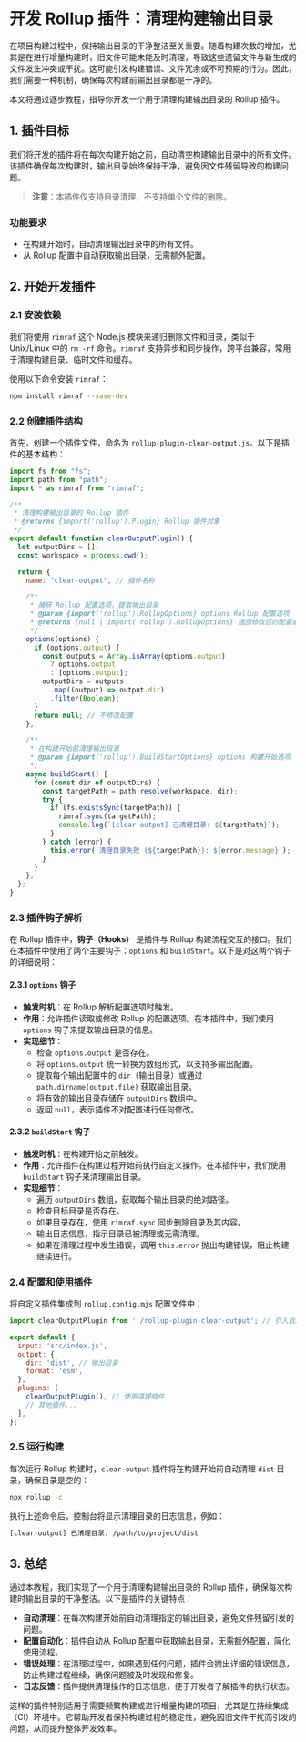 # 开发 Rollup 插件：清理构建输出目录

在项目构建过程中，保持输出目录的干净整洁至关重要。随着构建次数的增加，尤其是在进行增量构建时，旧文件可能未能及时清理，导致这些遗留文件与新生成的文件发生冲突或干扰。这可能引发构建错误、文件冗余或不可预期的行为。因此，我们需要一种机制，确保每次构建前输出目录都是干净的。

本文将通过逐步教程，指导你开发一个用于清理构建输出目录的 Rollup 插件。

## 1. 插件目标

我们将开发的插件将在每次构建开始之前，自动清空构建输出目录中的所有文件。该插件确保每次构建时，输出目录始终保持干净，避免因文件残留导致的构建问题。

> **注意**：本插件仅支持目录清理，不支持单个文件的删除。

### 功能要求

- 在构建开始时，自动清理输出目录中的所有文件。
- 从 Rollup 配置中自动获取输出目录，无需额外配置。

## 2. 开始开发插件

### 2.1 安装依赖

我们将使用 `rimraf` 这个 Node.js 模块来递归删除文件和目录，类似于 Unix/Linux 中的 `rm -rf` 命令。`rimraf` 支持异步和同步操作，跨平台兼容，常用于清理构建目录、临时文件和缓存。

使用以下命令安装 `rimraf`：

```bash
npm install rimraf --save-dev
```

### 2.2 创建插件结构

首先，创建一个插件文件，命名为 `rollup-plugin-clear-output.js`。以下是插件的基本结构：

```javascript
import fs from "fs";
import path from "path";
import * as rimraf from "rimraf";

/**
 * 清理构建输出目录的 Rollup 插件
 * @returns {import('rollup').Plugin} Rollup 插件对象
 */
export default function clearOutputPlugin() {
  let outputDirs = [];
  const workspace = process.cwd();

  return {
    name: "clear-output", // 插件名称

    /**
     * 捕获 Rollup 配置选项，提取输出目录
     * @param {import('rollup').RollupOptions} options Rollup 配置选项
     * @returns {null | import('rollup').RollupOptions} 返回修改后的配置或 null
     */
    options(options) {
      if (options.output) {
        const outputs = Array.isArray(options.output)
          ? options.output
          : [options.output];
        outputDirs = outputs
          .map((output) => output.dir)
          .filter(Boolean);
      }
      return null; // 不修改配置
    },

    /**
     * 在构建开始前清理输出目录
     * @param {import('rollup').BuildStartOptions} options 构建开始选项
     */
    async buildStart() {
      for (const dir of outputDirs) {
        const targetPath = path.resolve(workspace, dir);
        try {
          if (fs.existsSync(targetPath)) {
            rimraf.sync(targetPath);
            console.log(`[clear-output] 已清理目录: ${targetPath}`);
          }
        } catch (error) {
          this.error(`清理目录失败 (${targetPath}): ${error.message}`);
        }
      }
    },
  };
}
```

### 2.3 插件钩子解析

在 Rollup 插件中，**钩子（Hooks）** 是插件与 Rollup 构建流程交互的接口。我们在本插件中使用了两个主要钩子：`options` 和 `buildStart`。以下是对这两个钩子的详细说明：

#### 2.3.1 `options` 钩子

- **触发时机**：在 Rollup 解析配置选项时触发。
- **作用**：允许插件读取或修改 Rollup 的配置选项。在本插件中，我们使用 `options` 钩子来提取输出目录的信息。
- **实现细节**：
  - 检查 `options.output` 是否存在。
  - 将 `options.output` 统一转换为数组形式，以支持多输出配置。
  - 提取每个输出配置中的 `dir`（输出目录）或通过 `path.dirname(output.file)` 获取输出目录。
  - 将有效的输出目录存储在 `outputDirs` 数组中。
  - 返回 `null`，表示插件不对配置进行任何修改。

#### 2.3.2 `buildStart` 钩子

- **触发时机**：在构建开始之前触发。
- **作用**：允许插件在构建过程开始前执行自定义操作。在本插件中，我们使用 `buildStart` 钩子来清理输出目录。
- **实现细节**：
  - 遍历 `outputDirs` 数组，获取每个输出目录的绝对路径。
  - 检查目标目录是否存在。
  - 如果目录存在，使用 `rimraf.sync` 同步删除目录及其内容。
  - 输出日志信息，指示目录已被清理或无需清理。
  - 如果在清理过程中发生错误，调用 `this.error` 抛出构建错误，阻止构建继续进行。

### 2.4 配置和使用插件

将自定义插件集成到 `rollup.config.mjs` 配置文件中：

```javascript
import clearOutputPlugin from './rollup-plugin-clear-output'; // 引入自定义插件

export default {
  input: 'src/index.js',
  output: {
    dir: 'dist', // 输出目录
    format: 'esm',
  },
  plugins: [
    clearOutputPlugin(), // 使用清理插件
    // 其他插件...
  ],
};
```

### 2.5 运行构建

每次运行 Rollup 构建时，`clear-output` 插件将在构建开始前自动清理 `dist` 目录，确保目录是空的：

```bash
npx rollup -c
```

执行上述命令后，控制台将显示清理目录的日志信息，例如：

```bash
[clear-output] 已清理目录: /path/to/project/dist
```

## 3. 总结

通过本教程，我们实现了一个用于清理构建输出目录的 Rollup 插件，确保每次构建时输出目录的干净整洁。以下是插件的关键特点：

- **自动清理**：在每次构建开始前自动清理指定的输出目录，避免文件残留引发的问题。
- **配置自动化**：插件自动从 Rollup 配置中获取输出目录，无需额外配置，简化使用流程。
- **错误处理**：在清理过程中，如果遇到任何问题，插件会抛出详细的错误信息，防止构建过程继续，确保问题被及时发现和修复。
- **日志反馈**：插件提供清理操作的日志信息，便于开发者了解插件的执行状态。

这样的插件特别适用于需要频繁构建或进行增量构建的项目，尤其是在持续集成（CI）环境中。它帮助开发者保持构建过程的稳定性，避免因旧文件干扰而引发的问题，从而提升整体开发效率。
